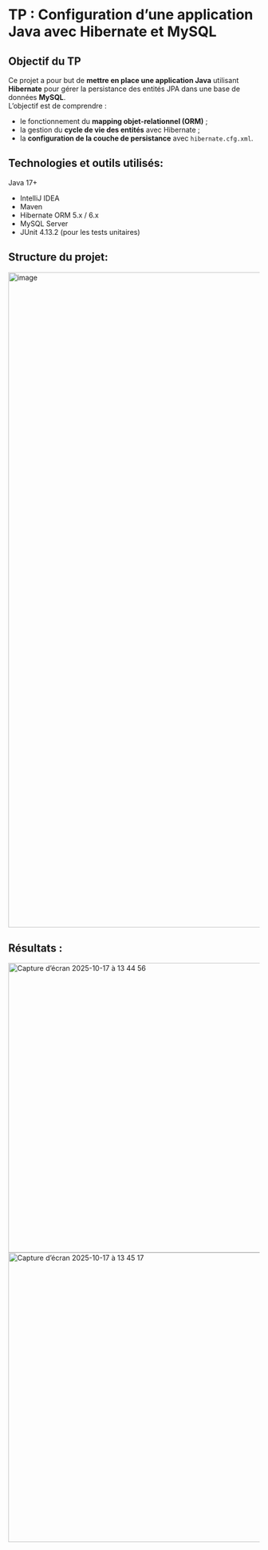 #  TP : Configuration d’une application Java avec Hibernate et MySQL

##  Objectif du TP
Ce projet a pour but de **mettre en place une application Java** utilisant **Hibernate** pour gérer la persistance des entités JPA dans une base de données **MySQL**.  
L’objectif est de comprendre :
- le fonctionnement du **mapping objet-relationnel (ORM)** ;
- la gestion du **cycle de vie des entités** avec Hibernate ;
- la **configuration de la couche de persistance** avec `hibernate.cfg.xml`.

## Technologies et outils utilisés:
Java 17+
- IntelliJ IDEA
- Maven
- Hibernate ORM 5.x / 6.x
- MySQL Server
- JUnit 4.13.2 (pour les tests unitaires)
  
## Structure du projet:
<img width="1006" height="1312" alt="image" src="https://github.com/user-attachments/assets/340514ef-cd25-4e16-ace7-bd9a097c11d1" />

## Résultats :
<img width="1450" height="580" alt="Capture d’écran 2025-10-17 à 13 44 56" src="https://github.com/user-attachments/assets/b2fdf262-ae6c-4fd5-8bdd-e27b43aa101a" />
<img width="1450" height="580" alt="Capture d’écran 2025-10-17 à 13 45 17" src="https://github.com/user-attachments/assets/d9149252-783d-424e-bc42-84b62ad275c9" />
